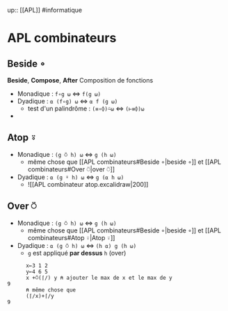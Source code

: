 up:: [[APL]]
#informatique
# APL combinateurs

## Beside ∘
**Beside**, **Compose**, **After**
Composition de fonctions
 - Monadique : `f∘g ⍵` $\iff$ `f(g ⍵)`
 - Dyadique : `⍺ (f∘g) ⍵` $\iff$ `⍺ f (g ⍵)`
     - test d'un palindrôme : `(≡∘⌽)⍨⍵` $\iff$ `(⊢≡⌽)⍵`
 - 


## Atop ⍤
 - Monadique : `(g ⍥ h) ⍵` $\iff$ `g (h ⍵)`
     - même chose que [[APL combinateurs#Beside ∘|beside ∘]] et [[APL combinateurs#Over ⍥|over ⍥]]
 - Dyadique : `⍺ (g ⍤ h) ⍵` $\iff$ `g (⍺ h ⍵)`
     - ![[APL combinateur atop.excalidraw|200]]


## Over ⍥
 - Monadique : `(g ⍥ h) ⍵` $\iff$ `g (h ⍵)`
     - même chose que [[APL combinateurs#Beside ∘|beside ∘]] et [[APL combinateurs#Atop ⍤|Atop ⍤]]
 - Dyadique : `⍺ (g ⍥ h) ⍵` $\iff$ `(h ⍺) g (h ⍵)`
     - `g` est appliqué **par dessus** `h` (over)
```apl
      x←3 1 2
      y←4 6 5
      x +⍥(⌈/) y ⍝ ajouter le max de x et le max de y
9
      ⍝ même chose que
      (⌈/x)+⌈/y
9
```


